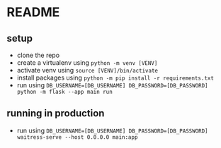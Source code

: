 # README
## setup
* clone the repo
* create a virtualenv using `python -m venv [VENV]`
* activate venv using `source [VENV]/bin/activate`
* install packages using `python -m pip install -r requirements.txt `
* run using `DB_USERNAME=[DB_USERNAME] DB_PASSWORD=[DB_PASSWORD] python -m flask --app main run`

## running in production
* run using `DB_USERNAME=[DB_USERNAME] DB_PASSWORD=[DB_PASSWORD] waitress-serve --host 0.0.0.0 main:app`
